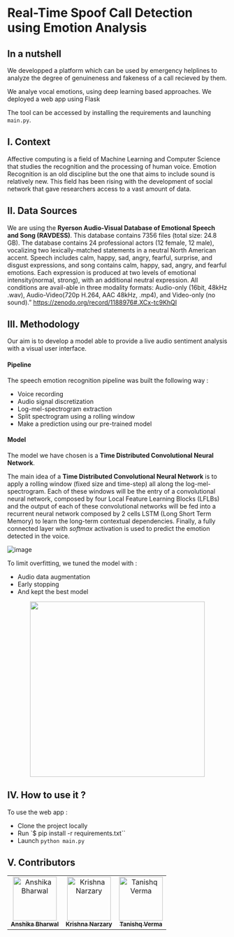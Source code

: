 # Real-Time Spoof Call Detection using Emotion Analysis

## In a nutshell

We developped a platform which can be used by emergency helplines to analyze the degree of genuineness and fakeness of a call recieved by them.

We analye vocal emotions, using deep learning based approaches. We deployed a web app using Flask

The tool can be accessed by installing the requirements and launching `main.py`.

## I. Context

Affective computing is a field of Machine Learning and Computer Science that studies the recognition and the processing of human voice.
Emotion Recognition is an old discipline but the one that aims to include sound is relatively new. This field has been rising with the development of social network that gave researchers access to a vast amount of data.


## II. Data Sources
We are using the **Ryerson Audio-Visual Database of Emotional Speech and Song (RAVDESS)**. This database contains 7356 files (total size: 24.8 GB). The database contains 24 professional actors (12 female, 12 male), vocalizing two lexically-matched statements in a neutral North American accent. Speech includes calm, happy, sad, angry, fearful, surprise, and disgust expressions, and song contains calm, happy, sad, angry, and fearful emotions. Each expression is produced at two levels of emotional intensity(normal, strong), with an additional neutral expression. All conditions are avail-able in three modality formats: Audio-only (16bit, 48kHz .wav), Audio-Video(720p H.264, AAC 48kHz, .mp4), and Video-only (no sound).” https://zenodo.org/record/1188976#.XCx-tc9KhQI

## III. Methodology
Our aim is to develop a model able to provide a live audio sentiment analysis with a visual user interface.

#### Pipeline

The speech emotion recognition pipeline was built the following way :
- Voice recording
- Audio signal discretization
- Log-mel-spectrogram extraction
- Split spectrogram using a rolling window
- Make a prediction using our pre-trained model

#### Model

The model we have chosen is a **Time Distributed Convolutional Neural Network**.

The main idea of a **Time Distributed Convolutional Neural Network** is to apply a rolling window (fixed size and time-step) all along the log-mel-spectrogram.
Each of these windows will be the entry of a convolutional neural network, composed by four Local Feature Learning Blocks (LFLBs) and the output of each of these convolutional networks will be fed into a recurrent neural network composed by 2 cells LSTM (Long Short Term Memory) to learn the long-term contextual dependencies. Finally, a fully connected layer with *softmax* activation is used to predict the emotion detected in the voice.

![image](/00-Presentation/Images/sound_pipeline.png)

To limit overfitting, we tuned the model with :
- Audio data augmentation
- Early stopping
- And kept the best model

<p align="center">
    <img src="/00-Presentation/Images/Accuracy_Speech.png" width="400" height="400" />
</p>

## IV. How to use it ?

To use the web app :
- Clone the project locally
- Run `$ pip install -r requirements.txt``
- Launch `python main.py`
  
## V. Contributors

<table><tr><td align="center">
	<a href="https://github.com/anshikabharwal"> <!--     Github link -->
	<img src="" width="100px;" alt="Anshika Bharwal"/> <!--     Image link -->
	<br />
	<sub><b>Anshika Bharwal</b></sub>
	</a></td>
	<td align="center">
	<a href="https://github.com/krishnanarzary"> <!--     Github link -->
	<img src="" width="100px;" alt="Krishna Narzary"/> <!--     Image link -->
	<br />
	<sub><b>Krishna Narzary</b></sub>
	</a></td>
  <td align="center">
	<a href="https://github.com/tanishqv010"> <!--     Github link -->
	<img src="" width="100px;" alt="Tanishq Verma"/> <!--     Image link -->
	<br />
	<sub><b>Tanishq Verma</b></sub>
	</a></td>
</tr></table>
